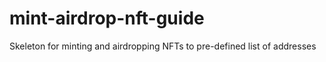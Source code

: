 # mint-airdrop-nft-guide
Skeleton for minting and airdropping NFTs to pre-defined list of addresses
